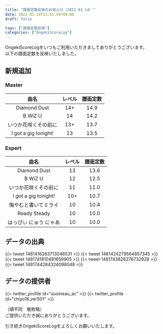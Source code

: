 ```yaml
---
title: "譜面定数反映のお知らせ（2022-01-14）"
date: 2022-01-14T13:51:59+09:00
draft: false

tags: ["譜面定数反映"]
categories: ["OngekiScoreLog"]
---
```


OngekiScoreLogをいつもご利用いただきましてありがとうございます。  
以下の譜面定数を反映いたしました。

<!--more-->

## 新規追加

### Master

| 曲名 | レベル | 譜面定数 |
|:-:|:-:|:-:|
| Diamond Dust | 14+ | 14.9 |
| B WiZ U | 14 | 14.2 |
| いつか花咲くその前に | 13+ | 13.7 |
| I got a gig tonight! | 13 | 13.5 |

### Expert

| 曲名 | レベル | 譜面定数 |
|:-:|:-:|:-:|
| Diamond Dust | 13 | 13.6 |
| B WiZ U | 12 | 12.5 |
| いつか花咲くその前に | 11 | 11.0 |
| I got a gig tonight! | 10+ | 10.7 |
| 悔やむと書いてミライ | 10 | 10.4 |
| Ready Steady | 10 | 10.0 |
| はっぴぃ にゅう にゃあ | 10 | 10.0 |

## データの出典

{{< tweet 1481416263713046531 >}}
{{< tweet 1481424279564857345 >}}
{{< tweet 1481741810481659905 >}}
{{< tweet 1481743826276732928 >}}
{{< tweet 1481744284324098048 >}}

## データの提供者

{{< twitter_profile id="suoineau_ac" >}}
{{< twitter_profile id="chiyo16_ver501" >}}

（順不同　敬称略）  
ご提供いただき誠にありがとうございます。

引き続きOngekiScoreLogをよろしくお願いいたします。
